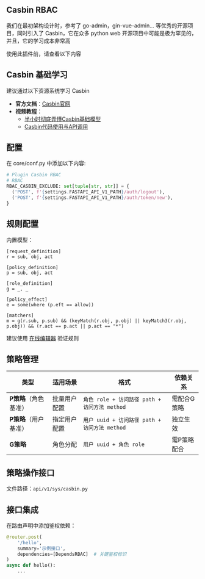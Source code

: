 ## Casbin RBAC

我们在最初架构设计时，参考了 go-admin，gin-vue-admin... 等优秀的开源项目，同时引入了 Casbin，它在众多 python web
开源项目中可能是极为罕见的，并且，它的学习成本非常高

使用此插件前，请查看以下内容

## Casbin 基础学习

建议通过以下资源系统学习 Casbin

- **官方文档**：[Casbin官网](https://casbin.org/docs/get-started)
- **视频教程**：
    - [半小时彻底弄懂Casbin基础模型](https://www.bilibili.com/video/BV1qz4y167XP)
    - [Casbin代码使用与API调用](https://www.bilibili.com/video/BV13r4y1M7AC)

## 配置

在 core/conf.py 中添加以下内容:

```python
# Plugin Casbin RBAC
# RBAC
RBAC_CASBIN_EXCLUDE: set[tuple[str, str]] = {
  ('POST', f'{settings.FASTAPI_API_V1_PATH}/auth/logout'),
  ('POST', f'{settings.FASTAPI_API_V1_PATH}/auth/token/new'),
}
```

## 规则配置

内置模型：

```text
[request_definition]
r = sub, obj, act

[policy_definition]
p = sub, obj, act

[role_definition]
g = _, _

[policy_effect]
e = some(where (p.eft == allow))

[matchers]
m = g(r.sub, p.sub) && (keyMatch(r.obj, p.obj) || keyMatch3(r.obj, p.obj)) && (r.act == p.act || p.act == "*")
```

建议使用 [在线编辑器](https://casbin.org/zh/docs/online-editor) 验证规则

## 策略管理

| 类型            | 适用场景   | 格式                                  | 依赖关系   |
|---------------|--------|-------------------------------------|--------|
| **P策略**（角色基准） | 批量用户配置 | `角色 role + 访问路径 path + 访问方法 method` | 需配合G策略 |
| **P策略**（用户基准） | 指定用户配置 | `用户 uuid + 访问路径 path + 访问方法 method` | 独立生效   |
| **G策略**       | 角色分配   | `用户 uuid + 角色 role`                 | 需P策略配合 |

## 策略操作接口

文件路径：`api/v1/sys/casbin.py`

## 接口集成

在路由声明中添加鉴权依赖：

```python
@router.post(
    '/hello',
    summary='示例接口',
    dependencies=[DependsRBAC]  # 关键鉴权标识
)
async def hello():
    ...
```
